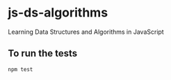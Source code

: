 # js-ds-algorithms
Learning Data Structures and Algorithms in JavaScript

## To run the tests

`npm test`
